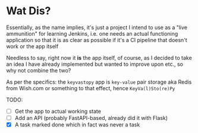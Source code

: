 # Wat Dis?

Essentially, as the name implies, it's just a project I intend
to use as a "live ammunition" for learning Jenkins, i.e.
one needs an actual functioning application so that it is
as clear as possible if it's a CI pipeline that doesn't work
or the app itself

Needless to say, right now it **is** the app itself, of course,
as I decided to take an idea I have already implemented but
wanted to improve upon etc., so why not combine the two?

As per the specifics: the `keyvastopy` app is
`key-value` pair storage aka Redis from Wish.com or something
to that effect, hence `KeyVa(l)Sto(re)Py`

TODO:

- [ ] Get the app to actual working state
- [ ] Add an API (probably FastAPI-based,
  already did it with Flask)
- [X] A task marked done which in fact was never a task
